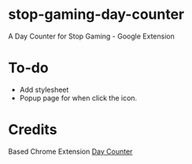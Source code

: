 # stop-gaming-day-counter
A Day Counter for Stop Gaming - Google Extension

# To-do
- Add stylesheet
- Popup page for when click the icon.

# Credits
Based Chrome Extension [Day Counter](https://chrome.google.com/webstore/detail/day-counter/glnbjmdjpcccpdlckpenknmacmgbecpa)
